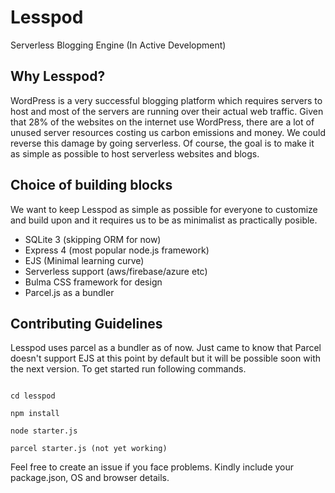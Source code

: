 # Lesspod
Serverless Blogging Engine (In Active Development)


## Why Lesspod?

WordPress is a very successful blogging platform which requires servers to host and most of the servers are running over their actual web traffic. Given that 28% of the websites on the internet use WordPress, there are a lot of unused server resources costing us carbon emissions and money. We could reverse this damage by going serverless. Of course, the goal is to make it as simple as possible to host serverless websites and blogs.



## Choice of building blocks

We want to keep Lesspod as simple as possible for everyone to customize and build upon and it requires us to be as minimalist as practically posible.

- SQLite 3 (skipping ORM for now)
- Express 4 (most popular node.js framework)
- EJS (Minimal learning curve)
- Serverless support (aws/firebase/azure etc)
- Bulma CSS framework for design
- Parcel.js as a bundler


## Contributing Guidelines

Lesspod uses parcel as a bundler as of now. Just came to know that Parcel doesn't support EJS at this point by default but it will be possible soon with the next version. To get started run following commands.

```git clone https://github.com/Rajan/lesspod.github.com

cd lesspod

npm install

node starter.js

parcel starter.js (not yet working)

```

Feel free to create an issue if you face problems. Kindly include your package.json, OS and browser details.
